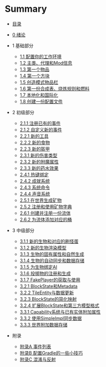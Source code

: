 # Summary

* [目录](README.md)

* [0 绪论](0-绪论.md)

* 1 基础部分
    * [1.1 配置你的工作环境](1.1-配置你的工作环境.md)
    * [1.2 主类、代理和Mod信息](1.2-主类、代理和Mod信息.md)
    * [1.3 第一个物品](1.3-第一个物品.md)
    * [1.4 第一个方块](1.4-第一个方块.md)
    * [1.5 创造模式物品栏](1.5-创造模式物品栏.md)
    * [1.6 第一份合成表、烧炼规则和燃料](1.6-第一份合成表、烧炼规则和燃料.md)
    * [1.7 本地化和国际化](1.7-本地化和国际化.md)
    * [1.8 创建一份配置文件](1.8-创建一份配置文件.md)

* 2 初级部分
    * [2.1.1 注册已有的事件](2.1.1-注册已有的事件.md)
    * [2.1.2 自定义新的事件](2.1.2-自定义新的事件.md)
    * [2.2.1 新的工具](2.2.1-新的工具.md)
    * [2.2.2 新的食物](2.2.2-新的食物.md)
    * [2.2.3 新的盔甲](2.2.3-新的盔甲.md)
    * [2.3.1 新的伤害类型](2.3.1-新的伤害类型.md)
    * [2.3.2 新的附魔属性](2.3.2-新的附魔属性.md)
    * [2.3.3 新的药水效果](2.3.3-新的药水效果.md)
    * [2.4.1 热键绑定](2.4.1-热键绑定.md)
    * [2.4.2 成就系统](2.4.2-成就系统.md)
    * [2.4.3 系统命令](2.4.3-系统命令.md)
    * [2.4.4 声音系统](2.4.4-声音系统.md)
    * [2.5.1 在世界生成矿物](2.5.1-在世界生成矿物.md)
    * [2.5.2 注册和使用矿物字典](2.5.2-注册和使用矿物字典.md)
    * [2.6.1 创建并注册一份流体](2.6.1-创建并注册一份流体.md)
    * [2.6.2 为流体添加对应的桶](2.6.2-为流体添加对应的桶.md)

* 3 中级部分
    * [3.1.1 新的生物和对应的刷怪蛋](3.1.1-新的生物和对应的刷怪蛋.md)
    * [3.1.2 新的生物渲染模型](3.1.2-新的生物渲染模型.md)
    * [3.1.3 生物的固有属性和自然生成](3.1.3-生物的固有属性和自然生成.md)
    * [3.1.4 生物的自动同步和数据存储](3.1.4-生物的自动同步和数据存储.md)
    * [3.1.5 为生物绑定AI](3.1.5-为生物绑定AI.md)
    * [3.1.6 投掷物的注册和生成](3.1.6-投掷物的注册和生成.md)
    * [3.1.7 FakePlayer的获取与使用](3.1.7-FakePlayer的获取与使用.md)
    * [3.2.1 BlockState和Metadata](3.2.1-BlockState和Metadata.md)
    * [3.2.2 TileEntity与数据更新](3.2.2-TileEntity与数据更新.md)
    * [3.2.3 BlockState的简化映射](3.2.3-BlockState的简化映射.md)
    * [3.2.4 扩展BlockState和第三方模型格式](3.2.4-扩展BlockState和第三方模型格式.md)
    * [3.3.1 Capability系统与已有实体附加属性](3.3.1-Capability系统与已有实体附加属性.md)
    * [3.3.2 使用SimpleImpl同步数据](3.3.2-使用SimpleImpl同步数据.md)
    * [3.3.3 世界附加数据存储](3.3.3-世界附加数据存储.md)
    <!-- * [3.4.1 GUI界面简介和IGuiHandler](3.4.1-GUI界面简介和IGuiHandler.md) -->

* 附录
    * [附录A 事件列表](附录A-事件列表.md)
    * [附录B 配置Gradle的一些小技巧](附录B-配置Gradle的一些小技巧.md)
    * [附录C 混淆与反射](附录C-混淆与反射.md)

